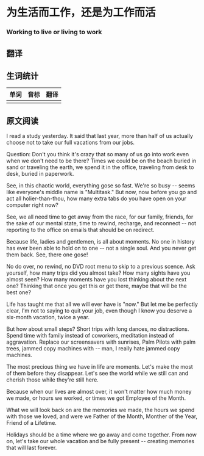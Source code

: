 # 为生活而工作，还是为工作而活
### Working to live or living to work

## 翻译

## 生词统计
| 单词 | 音标 | 翻译 |
|-|-|-|
|  |  |  |

## 原文阅读
I read a study yesterday. It said that last year, more than half of us actually choose not to take our full vacations from our jobs.

Question: Don't you think it's crazy that so many of us go into work even when we don't need to be there? Times we could be on the beach buried in sand or traveling the earth, we spend it in the office, traveling from desk to desk, buried in paperwork.

See, in this chaotic world, everything gose so fast. We're so busy -- seems like everyone's middle name is "Multitask." But now, now before you go and act all holier-than-thou, how many extra tabs do you have open on your computer right now?

See, we all need time to get away from the race, for our family, friends, for the sake of our mental state, time to rewind, recharge, and reconnect -- not reporting to the office on emails that should be on redirect.

Because life, ladies and gentlemen, is all about moments. No one in history has ever been able to hold on to one -- not a single soul. And you never get them back. See, there one gose!

No do over, no rewind, no DVD root menu to skip to a previous scence. Ask yourself, how many trips did you almost take? How many sights have you almost seen? How many moments have you lost thinking about the next one? Thinking that once you get this or get there, maybe that will be the best one?

Life has taught me that all we will ever have is "now." But let me be perfectly clear, I'm not to saying to quit your job, even though I know you deserve a six-month vacation, twice a year.

But how about small steps? Short trips with long dances, no distractions. Spend time with family instead of coworkers, meditation instead of aggravation. Replace our screensavers with sunrises, Palm Pilots with palm trees, jammed copy machines with -- man, I really hate jammed copy machines.

The most precious thing we have in life are moments. Let's make the most of them before they disappear. Let's see the world while we still can and cherish those while they're still here.

Because when our lives are almost over, it won't matter how much money we made, or hours we worked, or times we got Employee of the Month.

What we will look back on are the memories we made, the hours we spend with those we loved, and were we Father of the Month, Monther of the Year, Friend of a Lifetime.

Holidays should be a time where we go away and come together. From now on, let's take our whole vacation and be fully present -- creating memories that will last forever.

<src-rtyAudio :src="'https://rtyresources2019.github.io/2019-July/Working to live or living to work.mp3'"></src-rtyAudio>
